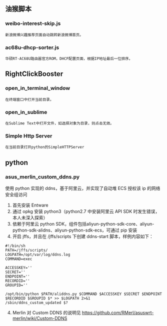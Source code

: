 ## 油猴脚本
### weibo-interest-skip.js
    新浪微博兴趣推荐页面自动跳转新浪微博首页。
### ac68u-dhcp-sorter.js
    华硕RT-AC68U路由器官方ROM，DHCP配置页面，根据IP地址最后一位排序。

## RightClickBooster
### open_in_terminal_window
    在终端窗口中打开当前目录。
### open_in_sublime
    在Sublime Text中打开文件，如选择对象为目录，则点击无效。
### Simple Http Server
    在当前目录打开python的SimpleHTTPServer

## python
### asus_merlin_custom_ddns.py
使用 python 实现的 ddns，基于阿里云，并实现了自动堆 ECS 授权该 ip 的网络安全组访问
1. 首先安装 Entware
2. 通过 opkg 安装 python3（python2.7 中安装阿里云 API SDK 时发生错误，本人未深入探索）
3. 依赖于阿里云 python SDK，组件包括aliyun-python-sdk-core、aliyun-python-sdk-alidns、aliyun-python-sdk-ecs，可通过 pip 安装
4. 开启 jffs，并且在 /jffs/scripts 下创建 ddns-start 脚本，样例内容如下：
```shell
#!/bin/sh
PATH=/jffs/scripts/
LOGPATH=/opt/var/log/ddns.log
COMMAND=exec

ACCESSKEY=''
SECRET=''
ENDPOINT=''
RECORDID=''
GROUPID=''

/opt/bin/python $PATH/aliddns.py $COMMAND $ACCESSKEY $SECRET $ENDPOINT $RECORDID $GROUPID $* >> $LOGPATH 2>&1
/sbin/ddns_custom_updated $?
```
4. Merlin 对 Custom DDNS 的说明见 https://github.com/RMerl/asuswrt-merlin/wiki/Custom-DDNS
